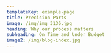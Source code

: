 ```yaml
---
templateKey: example-page
title: Precision Parts
image: /img/img_3136.jpg
heading: Why our process matters
subheading: On Time and Under Budget
image2: /img/blog-index.jpg
---
```


